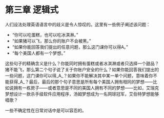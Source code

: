 # 第三章  逻辑式

人们设法处理英语语言中的歧义是令人惊叹的。这里有一些例子阐述该问题：

* “你可以吃蛋糕，也可以吃冰淇淋。”
* “如果猪可以飞，那么你的账户不会被黑。”
* “如果你能回答我们提出的任意问题，那么这门课你可以得A。”
* “每个美国人都有一个梦想。”

这些句子的精确含义是什么？你能同时拥有蛋糕或者冰淇淋或者只选择一个甜品？猪不能飞，那么第二个句子说了关于你账户安全的什么？如果你能回答我们提出的一些问题，这门课你可以得_A_？如果你不能解决其中某一单个问题，意味着你不能获得_A_？最后，最后的那个句子意思是所有每个美国人拥有相同的梦想——比如说拥有一栋房子——或者意思是不同的美国人拥有不同的梦想——比如，艾瑞克梦想设计一款杀手级软件应用程序，汤姆梦想成为一名网球冠军，艾伯特梦想能够唱歌？

一些不确定性在日常对话中是可以容忍的。





